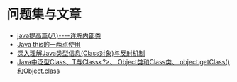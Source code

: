# 问题集与文章

+ [java提高篇(八)----详解内部类](https://www.cnblogs.com/chenssy/p/3388487.html)
+ [Java this的一两点使用](https://www.cnblogs.com/qifengshi/p/5425238.html)
+ [深入理解Java类型信息(Class对象)与反射机制](https://blog.csdn.net/javazejian/article/details/70768369)
+ [Java中泛型Class<T>、T与Class<?>、 Object类和Class类、 object.getClass()和Object.class](https://www.cnblogs.com/zhoading/p/11300876.html)



